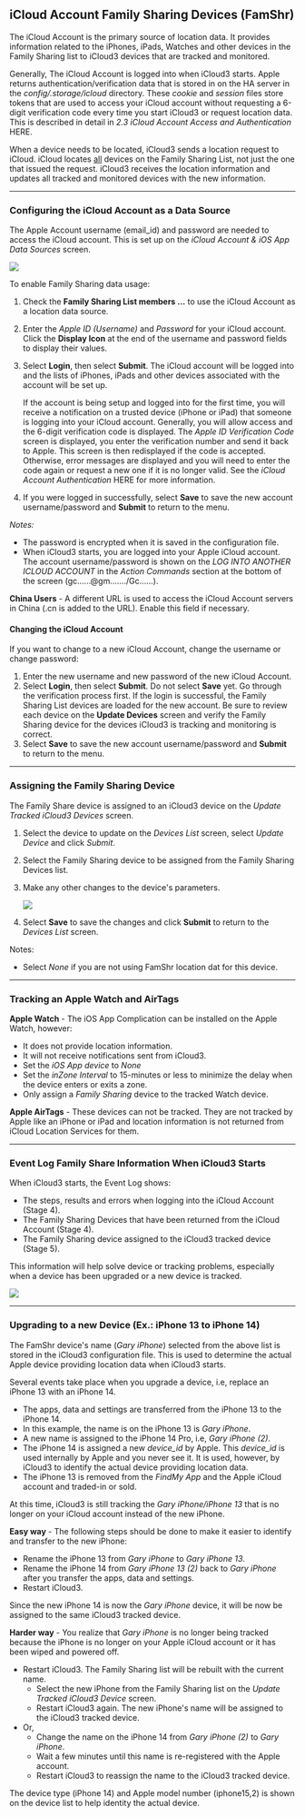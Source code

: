 ## iCloud Account Family Sharing Devices  (FamShr) <!-- {docsify-ignore} -->

The iCloud Account is the primary source of location data. It provides information related to the iPhones, iPads, Watches  and other devices in the Family Sharing list to iCloud3 devices that are tracked and monitored.

Generally, The iCloud Account is logged into when iCloud3 starts. Apple returns authentication/verification data that is stored in  on the HA server in the *config/.storage/icloud* directory. These *cookie* and *session* files store tokens that are used to access your iCloud account without requesting a 6-digit verification code every time you start iCloud3 or request location data. This is described in detail in *2.3 iCloud Account Access and Authentication* HERE.

When a device needs to be located, iCloud3 sends a location request to iCloud. iCloud locates <u>all</u> devices on the Family Sharing List, not just the one that issued the request. iCloud3 receives the location information and updates all tracked and monitored devices with the new information.


------
### Configuring the iCloud Account as a Data Source

The Apple Account username (email_id) and password are needed to access the iCloud account. This is set up on the *iCloud Account & iOS App Data Sources* screen.

![](../images/cf-data-sources.png)

To enable Family Sharing data usage:
1. Check the **Family Sharing List members ...** to use the iCloud Account as a location data source.
2. Enter the *Apple ID (Username)* and *Password* for your iCloud account. Click the **Display Icon** at the end of the username and password fields to display their values. 
3. Select **Login**, then select **Submit**.  The iCloud account will be logged into and the lists of iPhones, iPads and other devices associated with the account will be set up. 
   
   If the account is being setup and logged into for the first time, you will receive a notification on a trusted device (iPhone or iPad) that someone is logging into your iCloud account. Generally, you will allow access and the 6-digit verification code is displayed. The *Apple ID Verification Code* screen is displayed, you enter the verification number and send it back to Apple. This screen is then redisplayed if the code is accepted. Otherwise, error messages are displayed and you will need to enter the code again or request a new one if it is no longer valid. See the *iCloud Account Authentication* HERE for more information.
4. If you were logged in successfully, select **Save** to save the new account username/password and **Submit** to return to the menu. 

*Notes:*
- The password is encrypted when it is saved in the configuration file.
- When iCloud3 starts, you are logged into your Apple iCloud account. The account username/password is shown on the *LOG INTO ANOTHER ICLOUD ACCOUNT* in the *Action Commands* section at the bottom of the screen (gc......@gm......./Gc......). 

**China Users** - A different URL is used to access the iCloud Account servers in China (.cn is added to the URL). Enable this field if necessary.


#### Changing the iCloud Account  <!-- {docsify-ignore} -->

If you want to change to a new iCloud Account, change the username or change password:
1. Enter the new username and new password of the new iCloud Account.
2. Select **Login**, then select **Submit**. Do not select **Save** yet. Go through the verification process first.
   If the login is successful, the Family Sharing List devices are loaded for the new account. Be sure to review each device on the **Update Devices** screen and verify the Family Sharing device for the devices iCloud3 is tracking and monitoring is correct.
3. Select **Save** to save the new account username/password and **Submit** to return to the menu. 



------
### Assigning the Family Sharing Device

The Family Share device is assigned to an iCloud3 device on the *Update Tracked iCloud3 Devices* screen. 
1. Select the device to update on the *Devices List* screen, select *Update Device* and click *Submit*.
2. Select the Family Sharing device to be assigned from the Family Sharing Devices list.
3. Make any other changes to the device's parameters.

   ![](../images/cf-device-update-famshr.png)

4. Select **Save** to save the changes and click **Submit** to return to the *Devices List* screen.

Notes:
- Select *None* if you are not using FamShr location dat for this device.



------
### Tracking an Apple Watch and AirTags

**Apple Watch** - The iOS App Complication can be installed on the Apple Watch, however:
- It does not provide location information.
- It will not receive notifications sent from iCloud3.
- Set the *iOS App device* to *None*
- Set the *inZone Interval* to 15-minutes or less to minimize the delay when the device enters or exits a zone.
- Only assign a *Family Sharing* device to the tracked Watch device.

**Apple AirTags** - These devices can not be tracked. They are not tracked by Apple like an iPhone or iPad and location information is not returned from iCloud Location Services for them.



------

### Event Log Family Share Information When iCloud3 Starts

When iCloud3 starts, the Event Log shows:
- The steps, results and errors when logging into the iCloud Account (Stage 4).
- The Family Sharing Devices that have been returned from the iCloud Account (Stage 4).
- The Family Sharing device assigned to the iCloud3 tracked device (Stage 5).

This information will help solve device or tracking problems, especially when a device has been upgraded or a new device is tracked.

![](../images/evlog-stage-4-5.png)


------
### Upgrading to a new Device (Ex.: iPhone 13 to iPhone 14)

The FamShr device's name (*Gary iPhone*) selected from the above list is stored in the iCloud3 configuration file. This is used to determine the actual Apple device providing location data when iCloud3 starts.

Several events take place when you upgrade a device, i.e, replace an iPhone 13 with an iPhone 14. 
- The apps, data and settings are transferred from the iPhone 13 to the iPhone 14.
- In this example, the name is on the iPhone 13 is *Gary iPhone*. 
- A new name is assigned to the iPhone 14 Pro, i.e, *Gary iPhone (2)*.
- The iPhone 14 is assigned a new *device_id* by Apple. This *device_id* is used internally by Apple and you never see it. It is used, however, by iCloud3 to identify the actual device providing location data.
- The iPhone 13 is removed from the *FindMy App* and the Apple iCloud account and traded-in or sold.

At this time, iCloud3 is still tracking the *Gary iPhone/iPhone 13* that is no longer on your iCloud account instead of the new iPhone.

**Easy way** - The following steps should be done to make it easier to identify and transfer to the new iPhone:
- Rename the iPhone 13 from *Gary iPhone* to *Gary iPhone 13*. 
- Rename the iPhone 14 from *Gary iPhone 13 (2)* back to *Gary iPhone* after you transfer the apps, data and settings.
- Restart iCloud3.

Since the new iPhone 14 is now the *Gary iPhone* device, it will be now be assigned to the same iCloud3 tracked device.

**Harder way** - You realize that *Gary iPhone* is no longer being tracked because the iPhone is no longer on your Apple iCloud account or it has been wiped and powered off. 
- Restart iCloud3. The Family Sharing list will be rebuilt with the current name.
  - Select the new iPhone from the Family Sharing list on the *Update Tracked iCloud3 Device* screen. 
  - Restart iCloud3 again. The new iPhone's name will be assigned to the iCloud3 tracked device.
- Or, 
  - Change the name on the iPhone 14 from *Gary iPhone (2)* to *Gary iPhone*.
  - Wait a few minutes until this name is re-registered with the Apple account.
  - Restart iCloud3 to reassign the name to the iCloud3 tracked device.

The device type (iPhone 14) and Apple model number (iphone15,2) is shown on the device list to help identity the actual device.

